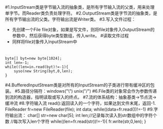 #1.InputStream类是字节输入流的抽象类，是所有字节输入流的父类，用来处理单字节。而Reader类负责处理字符。
#2.OutputStream类是字节流的抽象类，是所有字节输出流的父类。字符输出流是Writer类。
#3.写入文件过程：
*	先创建一个File file对象，如果是写文件，则将file对象传入OutputStream的参数中，然后获得byte类型数组，传入write。
#读取文件过程
*	同样将file对象传入InputStream中
#
	byte[] byt=new byte[1024];
	int len=-1;
	while((len=in.read(byt)!=-1){
		syso(new String(byt,0,len);
	}
#4.BufferedInputStream类是对所有的InputStream的子类进行带有缓冲区的包装。
#5.路径分隔符：windows("\\")  unix("/")
#6.File类的对象常会作为参数传递到流的构造器，指明读取或写入的终点。
#7.流的体系结构：抽象基类->节点流->缓冲流
#8.字符输入流 read():返回读入的一个字符，如果达到文件末尾，返回-1.
	FileReader fr=new FileReader(file);
	int data;
	while((data=fr.read())!=-1)
#9.字符输出流：
	char[] str=new char[5];
	int len;//记录每次读入到str数组中的字符个数
	//每次写入len个字符
	while((len=fr.read(str))!=-1){
		fr.write(str,0,len);
	}